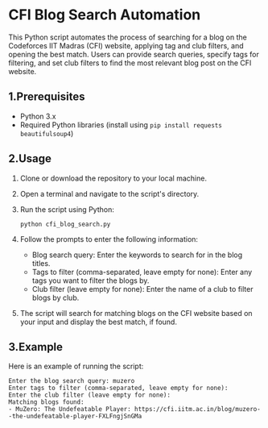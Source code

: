 # CFI Blog Search Automation

This Python script automates the process of searching for a blog on the Codeforces IIT Madras (CFI) website, applying tag and club filters, and opening the best match. Users can provide search queries, specify tags for filtering, and set club filters to find the most relevant blog post on the CFI website.

## 1.Prerequisites

- Python 3.x
- Required Python libraries (install using `pip install requests beautifulsoup4`)

## 2.Usage

1. Clone or download the repository to your local machine.

2. Open a terminal and navigate to the script's directory.

3. Run the script using Python:

    ```shell
    python cfi_blog_search.py
    ```

4. Follow the prompts to enter the following information:
   - Blog search query: Enter the keywords to search for in the blog titles.
   - Tags to filter (comma-separated, leave empty for none): Enter any tags you want to filter the blogs by.
   - Club filter (leave empty for none): Enter the name of a club to filter blogs by club.

5. The script will search for matching blogs on the CFI website based on your input and display the best match, if found.

## 3.Example

Here is an example of running the script:

```shell
Enter the blog search query: muzero
Enter tags to filter (comma-separated, leave empty for none):
Enter the club filter (leave empty for none):
Matching blogs found:
- MuZero: The Undefeatable Player: https://cfi.iitm.ac.in/blog/muzero--the-undefeatable-player-FXLFngjSnGMa
